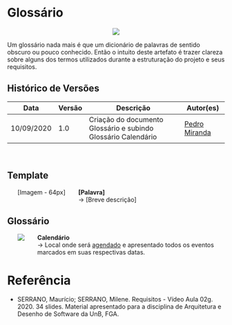 # **Glossário**

<div style="display: flex; justify-content: center; align-items:center;">
    <img src="https://unbarqdsw.github.io/2020.1_G11_SYA/assets/glossario/glossario.png">
</div>

Um glossário nada mais é que um dicionário de palavras de sentido obscuro ou pouco conhecido. Então o intuito deste artefato é trazer clareza sobre alguns dos termos utilizados durante a estruturação do projeto e seus requisitos.

## Histórico de Versões

<table>
    <thead>
        <th>Data</th>
        <th>Versão</th>
        <th>Descrição</th>
        <th>Autor(es)</th>
    </thead>
    <tbody>
        <td>10/09/2020</td>
        <td>1.0</td>
        <td>Criação do documento Glossário e subindo Glossário Calendário</td>
        <td>
            <a href="https://github.com/pedroMiranda7410">Pedro Miranda</a>
        </td>
    </tbody>
</table>
<br>

## Template

<ul style="display: flex;flex-direction: row; list-style-type: none;">
    <li>
        [Imagem - 64px]
    </li>
    <li style="margin-left: 30px">
        <b>[Palavra]</b><br>
        -> [Breve descrição]
    </li>
</ul>

## Glossário

<ul style="display: flex;flex-direction: row; list-style-type: none;">
    <li>
        <img src="https://unbarqdsw.github.io/2020.1_G11_SYA/assets/glossario/calendario.png">
    </li>
    <li style="margin-left: 30px">
        <b>Calendário</b><br>
        -> Local onde será <a href="https://unbarqdsw.github.io/2020.1_G11_SYA/#/lexico/lexico?id=agendar">agendado</a> e apresentado todos os eventos marcados em suas respectivas datas.
    </li>
</ul>


# Referência
- SERRANO, Maurício; SERRANO, Milene. Requisitos - Vídeo Aula 02g. 2020. 34 slides. Material apresentado para a disciplina de Arquitetura e Desenho de Software da UnB, FGA.